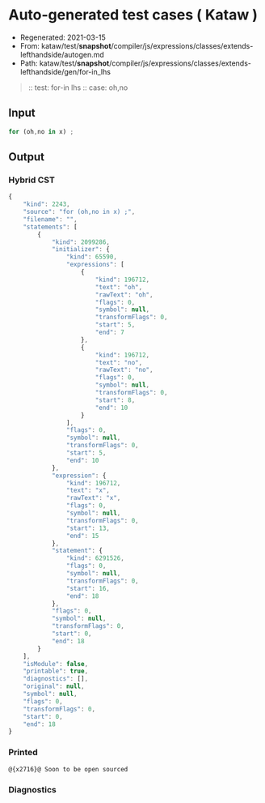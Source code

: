 # Auto-generated test cases ( Kataw )
- Regenerated: 2021-03-15
- From: kataw/test/__snapshot__/compiler/js/expressions/classes/extends-lefthandside/autogen.md
- Path: kataw/test/__snapshot__/compiler/js/expressions/classes/extends-lefthandside/gen/for-in_lhs
> :: test: for-in lhs
> :: case: oh,no
## Input

`````js
for (oh,no in x) ;
`````

## Output

### Hybrid CST

```javascript
{
    "kind": 2243,
    "source": "for (oh,no in x) ;",
    "filename": "",
    "statements": [
        {
            "kind": 2099286,
            "initializer": {
                "kind": 65590,
                "expressions": [
                    {
                        "kind": 196712,
                        "text": "oh",
                        "rawText": "oh",
                        "flags": 0,
                        "symbol": null,
                        "transformFlags": 0,
                        "start": 5,
                        "end": 7
                    },
                    {
                        "kind": 196712,
                        "text": "no",
                        "rawText": "no",
                        "flags": 0,
                        "symbol": null,
                        "transformFlags": 0,
                        "start": 8,
                        "end": 10
                    }
                ],
                "flags": 0,
                "symbol": null,
                "transformFlags": 0,
                "start": 5,
                "end": 10
            },
            "expression": {
                "kind": 196712,
                "text": "x",
                "rawText": "x",
                "flags": 0,
                "symbol": null,
                "transformFlags": 0,
                "start": 13,
                "end": 15
            },
            "statement": {
                "kind": 6291526,
                "flags": 0,
                "symbol": null,
                "transformFlags": 0,
                "start": 16,
                "end": 18
            },
            "flags": 0,
            "symbol": null,
            "transformFlags": 0,
            "start": 0,
            "end": 18
        }
    ],
    "isModule": false,
    "printable": true,
    "diagnostics": [],
    "original": null,
    "symbol": null,
    "flags": 0,
    "transformFlags": 0,
    "start": 0,
    "end": 18
}
```

### Printed

```javascript
@{x2716}@ Soon to be open sourced
```

### Diagnostics

```javascript

```

